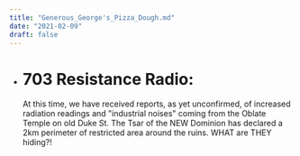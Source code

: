 ```yaml
---
title: "Generous_George's_Pizza_Dough.md"
date: "2021-02-09"
draft: false
---
```


* # 703 Resistance Radio:
  At this time, we have received reports, as yet unconfirmed, of increased radiation readings and "industrial noises" coming from the Oblate Temple on old Duke St. The Tsar of the NEW Dominion has declared a 2km perimeter of restricted area around the ruins. WHAT are THEY hiding?!
